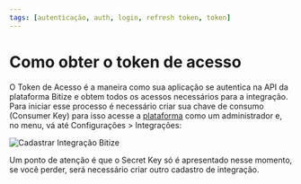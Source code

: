 ```yaml
---
tags: [autenticação, auth, login, refresh token, token]
---
```


# Como obter o token de acesso

O Token de Acesso é a maneira como sua aplicação se autentica na API da plataforma Bitize e obtem todos os acessos necessários para a integração.<br>
Para iniciar esse processo é necessário criar sua chave de consumo (Consumer Key) para isso acesse a [plataforma](https://app.bitize.com.br/) como um administrador e, no menu, vá até Configurações > Integrações:
 <br>

<img src="https://www.bitize.com.br/img/cadastrar-integracao.jpg" alt="Cadastrar Integração Bitize" />

Um ponto de atenção é que o Secret Key só é apresentado nesse momento, se você perder, será necessário criar outro cadastro de integração.